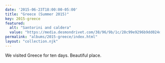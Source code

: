 ```yaml
---
date: '2015-06-23T18:00:00-05:00'
title: "Greece (Summer 2015)"
key: 2015-greece
featured:
  alt: "Santorini and caldera"
  value: "https://media.desmondrivet.com/38/96/9b/1c/28c99e9296b9dd024d026d0b32d8d779306341a26541980c9bc58d34.jpg"
permalink: "albums/2015-greece/index.html"
layout: "collection.njk"
---
```


We visited Greece for ten days.  Beautiful place.
